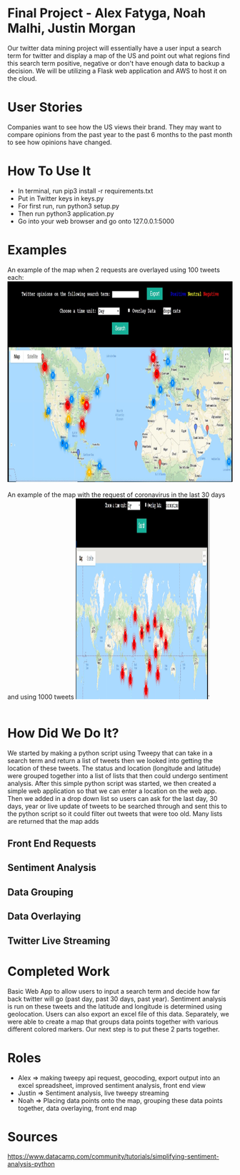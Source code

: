 # Final Project - Alex Fatyga, Noah Malhi, Justin Morgan

Our twitter data mining project will essentially have a user input a search term for twitter and display a map of the US and point out what regions find this search term positive, negative or don't have enough data to backup a decision. We will be utilizing a Flask web application and AWS to host it on the cloud.

# User Stories
Companies want to see how the US views their brand. They may want to compare opinions from the past year to the past 6 months to the past month to see how opinions have changed.

# How To Use It
- In terminal, run pip3 install -r requirements.txt
- Put in Twitter keys in keys.py
- For first run, run python3 setup.py
- Then run python3 application.py
- Go into your web browser and go onto 127.0.0.1:5000

# Examples
An example of the map when 2 requests are overlayed using 100 tweets each: <br>
<img src="overlaying.jpg" height = 450px/> <br> <br>
An example of the map with the request of coronavirus in the last 30 days and using 1000 tweets 
<img src="coronavirus_30days_1000.JPG" width= 300px height = 450px/> <br> <br>



# How Did We Do It?
We started by making a python script using Tweepy that can take in a search term and return a list of tweets then we looked into getting the location of these tweets. The status and location (longitude and latitude) were grouped together into a list of lists that then could undergo sentiment analysis. After this simple python script was started, we then created a simple web application so that we can enter a location on the web app. Then we added in a drop down list so users can ask for the last day, 30 days, year or live update of tweets to be searched through and sent this to the python script so it could filter out tweets that were too old. Many lists are returned that the map adds

## Front End Requests

## Sentiment Analysis

## Data Grouping

## Data Overlaying

## Twitter Live Streaming

# Completed Work
Basic Web App to allow users to input a search term and decide how far back twitter will go (past day, past 30 days, past year). Sentiment analysis is run on these tweets and the latitude and longitude is determined using geolocation. Users can also export an excel file of this data. Separately, we were able to create a map that groups data points together with various different colored markers. Our next step is to put these 2 parts together.

# Roles
- Alex => making tweepy api request, geocoding, export output into an excel spreadsheet, improved sentiment analysis, front end view
- Justin => Sentiment analysis, live tweepy streaming
- Noah => Placing data points onto the map, grouping these data points together, data overlaying, front end map

# Sources
https://www.datacamp.com/community/tutorials/simplifying-sentiment-analysis-python
